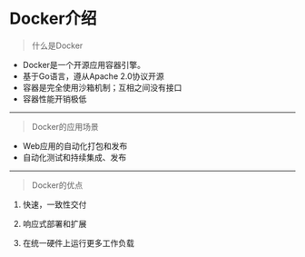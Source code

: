 #	Docker介绍

> 什么是Docker

* Docker是一个开源应用容器引擎。
* 基于Go语言，遵从Apache 2.0协议开源
* 容器是完全使用沙箱机制；互相之间没有接口
* 容器性能开销极低

-----



> Docker的应用场景

* Web应用的自动化打包和发布
* 自动化测试和持续集成、发布

---



> Docker的优点

1. 快速，一致性交付

2. 响应式部署和扩展

3. 在统一硬件上运行更多工作负载